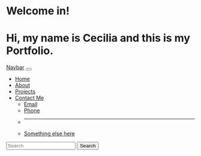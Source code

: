 # Welcome in!
<h1>Hi, my name is Cecilia and this is my Portfolio.</h1>
<nav class="navbar navbar-expand-lg bg-body-tertiary">
  <div class="container-fluid">
    <a class="navbar-brand" href="#">Navbar</a>
    <button class="navbar-toggler" type="button" data-bs-toggle="collapse" data-bs-target="#navbarSupportedContent" aria-controls="navbarSupportedContent" aria-expanded="false" aria-label="Toggle navigation">
      <span class="navbar-toggler-icon"></span>
    </button>
    <div class="collapse navbar-collapse" id="navbarSupportedContent">
      <ul class="navbar-nav me-auto mb-2 mb-lg-0">
        <li class="nav-item">
          <a class="nav-link active" aria-current="page" href="#">Home</a>
        </li>
        <li class="nav-item">
          <a class="nav-link" href="#">About</a>
        </li>
        <li class="nav-item">
          <a class="nav-link" href="#">Projects</a>
        </li>
        <li class="nav-item dropdown">
          <a class="nav-link dropdown-toggle" href="#" role="button" data-bs-toggle="Contact Me" aria-expanded="false">
            Contact Me
          </a>
          <ul class="dropdown-menu">
            <li><a class="dropdown-item" href="#">Email</a></li>
            <li><a class="dropdown-item" href="#">Phone</a></li>
            <li><hr class="dropdown-divider"></li>
            <li><a class="dropdown-item" href="#">Something else here</a></li>
          </ul>
      </ul>
      <form class="d-flex" role="search">
        <input class="form-control me-2" type="search" placeholder="Search" aria-label="Search">
        <button class="btn btn-outline-success" type="submit">Search</button>
      </form>
    </div>
  </div>
</nav>
